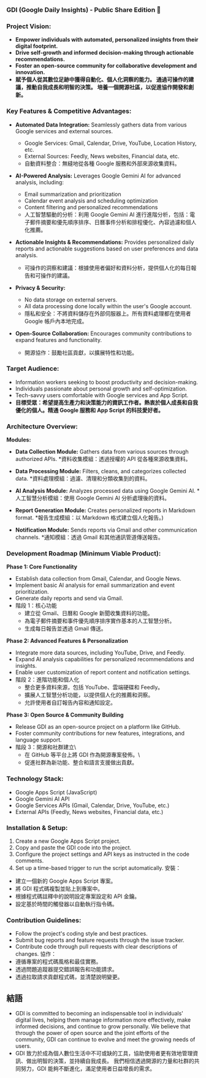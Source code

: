 ### **GDI (Google Daily Insights) - Public Share Edition 🚀**

### **Project Vision:**
*   **Empower individuals with automated, personalized insights from their digital footprint.**
*   **Drive self-growth and informed decision-making through actionable recommendations.**
*   **Foster an open-source community for collaborative development and innovation.**
*   **賦予個人從其數位足跡中獲得自動化、個人化洞察的能力。 通過可操作的建議，推動自我成長和明智的決策。 培養一個開源社區，以促進協作開發和創新。**

###  **Key Features & Competitive Advantages:**

*   **Automated Data Integration:** Seamlessly gathers data from various Google services and external sources.
    *   Google Services: Gmail, Calendar, Drive, YouTube, Location History, etc.
    *   External Sources: Feedly, News websites, Financial data, etc.
    *   自動資料整合：無縫地從各種 Google 服務和外部來源收集資料。

*   **AI-Powered Analysis:** Leverages Google Gemini AI for advanced analysis, including:
    *   Email summarization and prioritization
    *   Calendar event analysis and scheduling optimization
    *   Content filtering and personalized recommendations
    *   人工智慧驅動的分析：利用 Google Gemini AI 進行進階分析，包括：電子郵件摘要和優先順序排序、日曆事件分析和排程優化、內容過濾和個人化推薦。

*   **Actionable Insights & Recommendations:** Provides personalized daily reports and actionable suggestions based on user preferences and data analysis.
    *   可操作的洞察和建議：根據使用者偏好和資料分析，提供個人化的每日報告和可操作的建議。

*   **Privacy & Security:**
    *   No data storage on external servers.
    *   All data processing done locally within the user's Google account.
    *   隱私和安全：不將資料儲存在外部伺服器上。所有資料處理都在使用者 Google 帳戶內本地完成。

*   **Open-Source Collaboration:** Encourages community contributions to expand features and functionality.
    *   開源協作：鼓勵社區貢獻，以擴展特性和功能。

### **Target Audience:**
*   Information workers seeking to boost productivity and decision-making.
*   Individuals passionate about personal growth and self-optimization.
*   Tech-savvy users comfortable with Google services and App Script.
*   **目標受眾：希望提高生產力和決策能力的資訊工作者。熱衷於個人成長和自我優化的個人。精通 Google 服務和 App Script 的科技愛好者。**

### **Architecture Overview:**

**Modules:**

*   **Data Collection Module:** Gathers data from various sources through authorized APIs.
    *資料收集模組：透過授權的 API 從各種來源收集資料。

*   **Data Processing Module:**  Filters, cleans, and categorizes collected data.
    *資料處理模組：過濾、清理和分類收集到的資料。

*   **AI Analysis Module:**  Analyzes processed data using Google Gemini AI.
    *人工智慧分析模組：使用 Google Gemini AI 分析處理後的資料。

*   **Report Generation Module:** Creates personalized reports in Markdown format.
    *報告生成模組：以 Markdown 格式建立個人化報告。)

*   **Notification Module:** Sends reports via Gmail and other communication channels.
    *通知模組：透過 Gmail 和其他通訊管道傳送報告。

###  **Development Roadmap (Minimum Viable Product):**

**Phase 1: Core Functionality**
*   Establish data collection from Gmail, Calendar, and Google News.
*   Implement basic AI analysis for email summarization and event prioritization.
*   Generate daily reports and send via Gmail.
*   階段 1：核心功能
    * 建立從 Gmail、日曆和 Google 新聞收集資料的功能。
    * 為電子郵件摘要和事件優先順序排序實作基本的人工智慧分析。
    * 生成每日報告並透過 Gmail 傳送。

**Phase 2: Advanced Features & Personalization**
*   Integrate more data sources, including YouTube, Drive, and Feedly.
*   Expand AI analysis capabilities for personalized recommendations and insights.
*   Enable user customization of report content and notification settings.
*   階段 2：進階功能和個人化
    * 整合更多資料來源，包括 YouTube、雲端硬碟和 Feedly。
    * 擴展人工智慧分析功能，以提供個人化的推薦和洞察。
    * 允許使用者自訂報告內容和通知設定。

**Phase 3: Open Source & Community Building**
*   Release GDI as an open-source project on a platform like GitHub.
*   Foster community contributions for new features, integrations, and language support.
*   階段 3：開源和社群建立\
    * 在 GitHub 等平台上將 GDI 作為開源專案發佈。\
    * 促進社群為新功能、整合和語言支援做出貢獻。

### **Technology Stack:**
*   Google Apps Script (JavaScript)
*   Google Gemini AI API
*   Google Services APIs (Gmail, Calendar, Drive, YouTube, etc.)
*   External APIs (Feedly, News websites, Financial data, etc.)

### **Installation & Setup:**
1.  Create a new Google Apps Script project.
2.  Copy and paste the GDI code into the project.
3.  Configure the project settings and API keys as instructed in the code comments.
4.  Set up a time-based trigger to run the script automatically.
安裝：
* 建立一個新的 Google Apps Script 專案。
* 將 GDI 程式碼複製並貼上到專案中。
* 根據程式碼註釋中的說明設定專案設定和 API 金鑰。
* 設定基於時間的觸發器以自動執行指令碼。

### **Contribution Guidelines:**
*   Follow the project's coding style and best practices.
*   Submit bug reports and feature requests through the issue tracker.
*   Contribute code through pull requests with clear descriptions of changes.
協作：
* 遵循專案的程式碼風格和最佳實務。
* 透過問題追蹤器提交錯誤報告和功能請求。
* 透過拉取請求貢獻程式碼，並清楚說明變更。

## 結語
* GDI is committed to becoming an indispensable tool in individuals' digital lives, helping them manage information more effectively, make informed decisions, and continue to grow personally. We believe that through the power of open source and the joint efforts of the community, GDI can continue to evolve and meet the growing needs of users.
* GDI 致力於成為個人數位生活中不可或缺的工具，協助使用者更有效地管理資訊、做出明智的決策，並持續自我成長。 我們相信透過開源的力量和社群的共同努力，GDI 能夠不斷進化，滿足使用者日益增長的需求。
